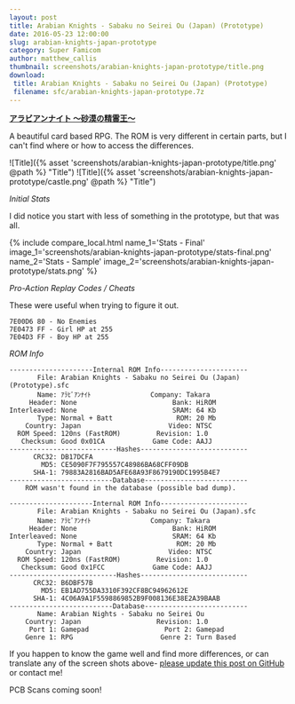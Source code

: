 ```yaml
---
layout: post
title: Arabian Knights - Sabaku no Seirei Ou (Japan) (Prototype)
date: 2016-05-23 12:00:00
slug: arabian-knights-japan-prototype
category: Super Famicom
author: matthew_callis
thumbnail: screenshots/arabian-knights-japan-prototype/title.png
download:
 title: Arabian Knights - Sabaku no Seirei Ou (Japan) (Prototype)
 filename: sfc/arabian-knights-japan-prototype.7z
---
```


__[アラビアンナイト 〜砂漠の精霊王〜](https://superfamicom.org/info/arabian-nights-sabaku-no-seirei-ou)__

A beautiful card based RPG. The ROM is very different in certain parts, but I can't find where or how to access the differences.

![Title]({% asset 'screenshots/arabian-knights-japan-prototype/title.png' @path %} "Title")
![Title]({% asset 'screenshots/arabian-knights-japan-prototype/castle.png' @path %} "Title")

_Initial Stats_

I did notice you start with less of something in the prototype, but that was all.

{% include compare_local.html
    name_1='Stats - Final'
    image_1='screenshots/arabian-knights-japan-prototype/stats-final.png'
    name_2='Stats - Sample'
    image_2='screenshots/arabian-knights-japan-prototype/stats.png'
%}

_Pro-Action Replay Codes / Cheats_

These were useful when trying to figure it out.

```
7E00D6 80 - No Enemies
7E0473 FF - Girl HP at 255
7E04D3 FF - Boy HP at 255

```

_ROM Info_

```
---------------------Internal ROM Info----------------------
       File: Arabian Knights - Sabaku no Seirei Ou (Japan) (Prototype).sfc
       Name: ｱﾗﾋﾞｱﾝﾅｲﾄ               Company: Takara
     Header: None                        Bank: HiROM
Interleaved: None                        SRAM: 64 Kb
       Type: Normal + Batt                ROM: 20 Mb
    Country: Japan                      Video: NTSC
  ROM Speed: 120ns (FastROM)         Revision: 1.0
   Checksum: Good 0x01CA            Game Code: AAJJ
---------------------------Hashes---------------------------
      CRC32: DB17DCFA
        MD5: CE5090F7F795557C48986BA68CFF09DB
      SHA-1: 79883A2816BAD5AFE68A93F8679190DC1995B4E7
--------------------------Database--------------------------
    ROM wasn't found in the database (possible bad dump).

---------------------Internal ROM Info----------------------
       File: Arabian Knights - Sabaku no Seirei Ou (Japan).sfc
       Name: ｱﾗﾋﾞｱﾝﾅｲﾄ               Company: Takara
     Header: None                        Bank: HiROM
Interleaved: None                        SRAM: 64 Kb
       Type: Normal + Batt                ROM: 20 Mb
    Country: Japan                      Video: NTSC
  ROM Speed: 120ns (FastROM)         Revision: 1.0
   Checksum: Good 0x1FCC            Game Code: AAJJ
---------------------------Hashes---------------------------
      CRC32: B6DBF57B
        MD5: EB1AD755DA3310F392CF8BC94962612E
      SHA-1: 4C06A9A1F5598869852B9F008136E38E2A39BAAB
--------------------------Database--------------------------
       Name: Arabian Nights - Sabaku no Seirei Ou
    Country: Japan                   Revision: 1.0
     Port 1: Gamepad                   Port 2: Gamepad
    Genre 1: RPG                      Genre 2: Turn Based
```

If you happen to know the game well and find more differences, or can translate any of the screen shots above- [please update this post on GitHub](https://github.com/MatthewCallis/eludevisibility.org) or contact me!

PCB Scans coming soon!
